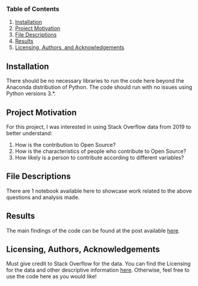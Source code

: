 ### Table of Contents

1. [Installation](#installation)
2. [Project Motivation](#motivation)
3. [File Descriptions](#files)
4. [Results](#results)
5. [Licensing, Authors, and Acknowledgements](#licensing)

## Installation <a name="installation"></a>

There should be no necessary libraries to run the code here beyond the Anaconda distribution of Python.  The code should run with no issues using Python versions 3.*.

## Project Motivation<a name="motivation"></a>

For this project, I was interested in using Stack Overflow data from 2019 to better understand:

1. How is the contribution to Open Source?
2. How is the characteristics of people who contribute to Open Source?
3. How likely is a person to contribute according to different variables?

## File Descriptions <a name="files"></a>

There are 1 notebook available here to showcase work related to the above questions and analysis made.  

## Results<a name="results"></a>

The main findings of the code can be found at the post available [here](https://carogomezt.medium.com/how-to-start-contributing-to-open-source-8b85b0af2c7c).

## Licensing, Authors, Acknowledgements<a name="licensing"></a>

Must give credit to Stack Overflow for the data.  You can find the Licensing for the data and other descriptive information [here](https://insights.stackoverflow.com/survey).  Otherwise, feel free to use the code here as you would like! 